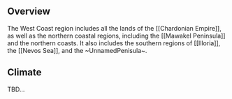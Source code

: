## Overview

The West Coast region includes all the lands of the [[Chardonian Empire]], as well as the northern coastal regions, including the [[Mawakel Peninsula]] and the northern coasts. It also includes the southern regions of [[Illoria]], the [[Nevos Sea]], and the ~UnnamedPenisula~. 

## Climate

TBD...
